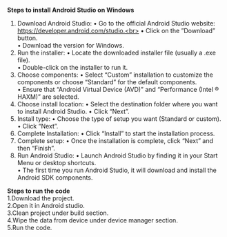  **Steps to install Android Studio on Windows**

1. Download Android Studio:
• Go to the official Android Studio website: https://developer.android.com/studio.<br>
• Click on the ”Download” button.<br>
• Download the version for Windows.
2. Run the installer:
• Locate the downloaded installer file (usually a .exe file).<br>
• Double-click on the installer to run it.
3. Choose components:
• Select “Custom” installation to customize the components or choose “Standard” for the
default components.<br>
• Ensure that “Android Virtual Device (AVD)” and “Performance (Intel ® HAXM)” are
selected.
4. Choose install location:
• Select the destination folder where you want to install Android Studio.
• Click “Next”.
5. Install type:
• Choose the type of setup you want (Standard or custom).<br>
• Click “Next”.
6. Complete Installation:
• Click “Install” to start the installation process.
7. Complete setup:
• Once the installation is complete, click “Next” and then “Finish”.
8. Run Android Studio:
• Launch Android Studio by finding it in your Start Menu or desktop shortcuts.<br>
• The first time you run Android Studio, it will download and install the Android SDK
components.


**Steps to run the code**<br>
1.Download the project.<br>
2.Open it in Android studio.<br>
3.Clean project under build section.<br>
4.Wipe the data from device under device manager section.<br>
5.Run the code.<br>



